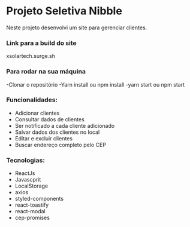 # Projeto Seletiva Nibble

Neste projeto desenvolvi um site para gerenciar clientes.

### Link para a build do site

xsolartech.surge.sh

### Para rodar na sua máquina

-Clonar o repositório
-Yarn install ou npm install
-yarn start ou npm start

### Funcionalidades:

- Adicionar clientes
- Consultar dados de clientes
- Ser notificado a cada cliente adicionado
- Salvar dados dos clientes no local
- Editar e excluir clientes
- Buscar endereço completo pelo CEP

### Tecnologias:

- ReactJs
- Javascprit
- LocalStorage
- axios
- styled-components
- react-toastify
- react-modal
- cep-promises


